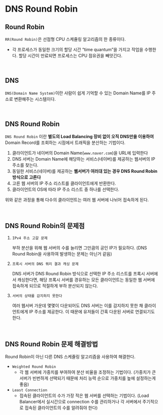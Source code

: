 # DNS Round Robin

## Round Robin

`RR(Round Robin)`은 선점형 CPU 스케쥴링 알고리즘의 한 종류이다.

- 각 프로세스가 동일한 크기의 할당 시간 “time quantum”을 가지고 작업을 수행한다. 할당 시간이 만료되면 프로세스는 CPU 점유권을 빼앗긴다.

<br/>

## DNS

`DNS(Domain Name System)`이란 사람이 쉽게 기억할 수 있는 Domain Name를 IP 주소로 변환해주는 시스템이다.

<br/>

## DNS Round Robin

`DNS Round Robin` 이란 **별도의 Load Balancing 장비 없이 오직 DNS만을 이용하여** Domain Record를 조회하는 시점에서 트래픽을 분산하는 기법이다.

1. 클라이언트가 네이버의 Domain Name(`www.naver.com`)을 URL에 입력한다
2. DNS 서버는 Domain Name에 해당하는 서비스(네이버)를 제공하는 웹서버의 IP 주소를 찾는다.
3. 동일한 서비스(네이버)를 제공하는 **웹서버가 여러대 있는 경우 DNS Round Robin 방식으로 고른다**
4. 고른 웹 서버의 IP 주소 리스트를 클라이언트에게 반환한다.
5. 클라이언트의 OS에 따라 IP 주소 리스트 중 하나를 선택한다.

위와 같은 과정을 통해 다수의 클라이언트는 여러 웹 서버에 나뉘어 접속하게 된다.

<br/>

## DNS Round Robin의 문제점

1. `IPv4 주소 고갈 문제`
    
    부하 분산을 위해 웹 서버의 수를 늘리면 그만큼의 공인 IP가 필요하다. (DNS Round Robin을 사용하여 발생하는 문제는 아닌거 같음)
    
2. `프록시 서버의 DNS 쿼리 결과 캐싱 문제`
    
    DNS 서버가 DNS Round Robin 방식으로 선택한 IP 주소 리스트를 프록시 서버에서 캐싱한다면, 해당 프록시 서버를 경유하는 모든 클라이언트는 동일한 웹 서버에 접속하게 되므로 적절하게 부하 분산되지 않는다.
    
3. `서버의 상태를 감지하지 못한다`
    
    여러 웹서버 가운데 몇몇이 다운되어도 DNS 서버는 이를 감지하지 못한 채 클라이언트에게 IP 주소를 제공한다. 이 때문에 유저들이 간혹 다운된 서버로 연결되기도 한다.
    

<br/>

## DNS Round Robin 문제 해결방법

Round Robin이 아닌 다른 DNS 스케쥴링 알고리즘을 사용하여 해결한다.

- `Weighted Round Robin`
    - 각 웹 서버에 가중치를 부여하여 분산 비율을 조정하는 기법이다. (가중치가 큰 서버가 빈번하게 선택되기 때문에 처리 능력 순으로 가중치를 높에 설정하는게 좋음)
- `Least Connection`
    - 접속된 클라이언트의 수가 가장 적은 웹 서버를 선택하는 기법이다. (Load Balancer에서 실시간으로 connection 수를 관리하거나 각 서버에서 주기적으로 접속된 클라이언트의 수를 알려줘야 한다)